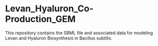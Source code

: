 # Levan_Hyaluron_Co-Production_GEM
This repository contains the SBML file and associated data for modeling Levan and Hyaluron Biosynthesis in Bacillus subtilis.
